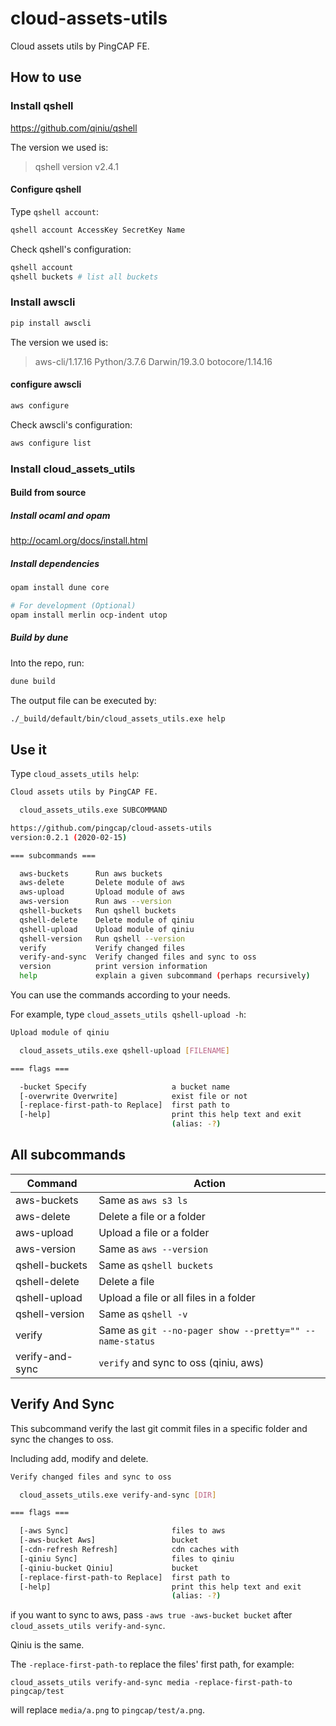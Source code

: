 # cloud-assets-utils

Cloud assets utils by PingCAP FE.

## How to use

### Install qshell

<https://github.com/qiniu/qshell>

The version we used is:

> qshell version v2.4.1

#### Configure qshell

Type `qshell account`:

```sh
qshell account AccessKey SecretKey Name
```

Check qshell's configuration:

```sh
qshell account
qshell buckets # list all buckets
```

### Install awscli

```sh
pip install awscli
```

The version we used is:

> aws-cli/1.17.16 Python/3.7.6 Darwin/19.3.0 botocore/1.14.16

#### configure awscli

```sh
aws configure
```

Check awscli's configuration:

```sh
aws configure list
```

### Install cloud_assets_utils

#### Build from source

##### Install ocaml and opam

<http://ocaml.org/docs/install.html>

##### Install dependencies

```sh
opam install dune core

# For development (Optional)
opam install merlin ocp-indent utop
```
    
##### Build by dune

Into the repo, run:

```sh
dune build
```

The output file can be executed by:

```sh
./_build/default/bin/cloud_assets_utils.exe help
```

## Use it

Type `cloud_assets_utils help`:

```sh
Cloud assets utils by PingCAP FE.

  cloud_assets_utils.exe SUBCOMMAND

https://github.com/pingcap/cloud-assets-utils
version:0.2.1 (2020-02-15)

=== subcommands ===

  aws-buckets      Run aws buckets
  aws-delete       Delete module of aws
  aws-upload       Upload module of aws
  aws-version      Run aws --version
  qshell-buckets   Run qshell buckets
  qshell-delete    Delete module of qiniu
  qshell-upload    Upload module of qiniu
  qshell-version   Run qshell --version
  verify           Verify changed files
  verify-and-sync  Verify changed files and sync to oss
  version          print version information
  help             explain a given subcommand (perhaps recursively)
```

You can use the commands according to your needs.

For example, type `cloud_assets_utils qshell-upload -h`:

```sh
Upload module of qiniu

  cloud_assets_utils.exe qshell-upload [FILENAME]

=== flags ===

  -bucket Specify                   a bucket name
  [-overwrite Overwrite]            exist file or not
  [-replace-first-path-to Replace]  first path to
  [-help]                           print this help text and exit
                                    (alias: -?)
```

## All subcommands

| Command         | Action                                                  |
| --------------- | ------------------------------------------------------- |
| aws-buckets     | Same as `aws s3 ls`                                     |
| aws-delete      | Delete a file or a folder                               |
| aws-upload      | Upload a file or a folder                               |
| aws-version     | Same as `aws --version`                                 |
| qshell-buckets  | Same as `qshell buckets`                                |
| qshell-delete   | Delete a file                                           |
| qshell-upload   | Upload a file or all files in a folder                  |
| qshell-version  | Same as `qshell -v`                                     |
| verify          | Same as `git --no-pager show --pretty="" --name-status` |
| verify-and-sync | `verify` and sync to oss (qiniu, aws)                   |

## Verify And Sync

This subcommand verify the last git commit files in a specific folder and sync the changes to oss.

Including add, modify and delete.

```sh
Verify changed files and sync to oss

  cloud_assets_utils.exe verify-and-sync [DIR]

=== flags ===

  [-aws Sync]                       files to aws
  [-aws-bucket Aws]                 bucket
  [-cdn-refresh Refresh]            cdn caches with
  [-qiniu Sync]                     files to qiniu
  [-qiniu-bucket Qiniu]             bucket
  [-replace-first-path-to Replace]  first path to
  [-help]                           print this help text and exit
                                    (alias: -?)
```

if you want to sync to aws, pass `-aws true -aws-bucket bucket` after `cloud_assets_utils verify-and-sync`.

Qiniu is the same.

The `-replace-first-path-to` replace the files' first path, for example:

`cloud_assets_utils verify-and-sync media -replace-first-path-to pingcap/test`

will replace `media/a.png` to `pingcap/test/a.png`.
